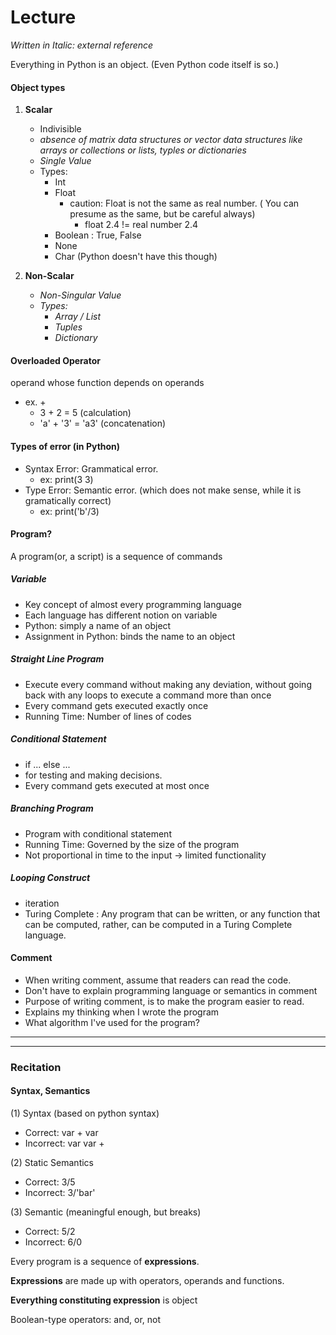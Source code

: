 # Lecture

_Written in Italic: external reference_

Everything in Python is an object. (Even Python code itself is so.)

#### Object types

1. __Scalar__
    - Indivisible
    - _absence of matrix data structures or vector data structures like arrays or collections or lists, typles or dictionaries_
    - _Single Value_
    - Types:
        - Int
        - Float
            - caution: Float is not the same as real number. ( You can presume as the same, but be careful always)
                - float 2.4 != real number 2.4
        - Boolean : True, False
        - None
        - Char (Python doesn't have this though)

2. __Non-Scalar__
    - _Non-Singular Value_
    - _Types:_
        - _Array / List_
        - _Tuples_
        - _Dictionary_


#### Overloaded Operator

operand whose function depends on operands

- ex. +
    - 3 + 2 = 5 (calculation)
    - 'a' + '3' = 'a3' (concatenation)

#### Types of error (in Python)
- Syntax Error: Grammatical error.
    - ex: print(3 3)
- Type Error: Semantic error. (which does not make sense, while it is gramatically correct)
    - ex: print('b'/3)

#### Program?
A program(or, a script) is a sequence of commands

##### Variable
- Key concept of almost every programming language
- Each language has different notion on variable
- Python: simply a name of an object
- Assignment in Python: binds the name to an object

##### Straight Line Program
- Execute every command without making any deviation,
without going back with any loops to execute a command more than once
- Every command gets executed exactly once
- Running Time: Number of lines of codes

##### Conditional Statement
- if ... else ...
- for testing and making decisions.
- Every command gets executed at most once

##### Branching Program
- Program with conditional statement
- Running Time: Governed by the size of the program
- Not proportional in time to the input -> limited functionality

##### Looping Construct
- iteration
- Turing Complete : Any program that can be written, or any function that can be computed, rather, can be computed in a Turing Complete language.



#### Comment
- When writing comment, assume that readers can read the code.
- Don't have to explain programming language or semantics in comment
- Purpose of writing comment, is to make the program easier to read.
- Explains my thinking when I wrote the program
- What algorithm I've used for the program?

---
---


### Recitation

#### Syntax, Semantics
(1) Syntax (based on python syntax)
- Correct: var + var
- Incorrect: var var +

(2) Static Semantics
- Correct: 3/5
- Incorrect: 3/'bar'

(3) Semantic (meaningful enough, but breaks)
- Correct: 5/2
- Incorrect: 6/0


Every program is a sequence of **expressions**.

**Expressions** are made up with operators, operands and functions.

**Everything constituting expression** is object


Boolean-type operators: and, or, not
